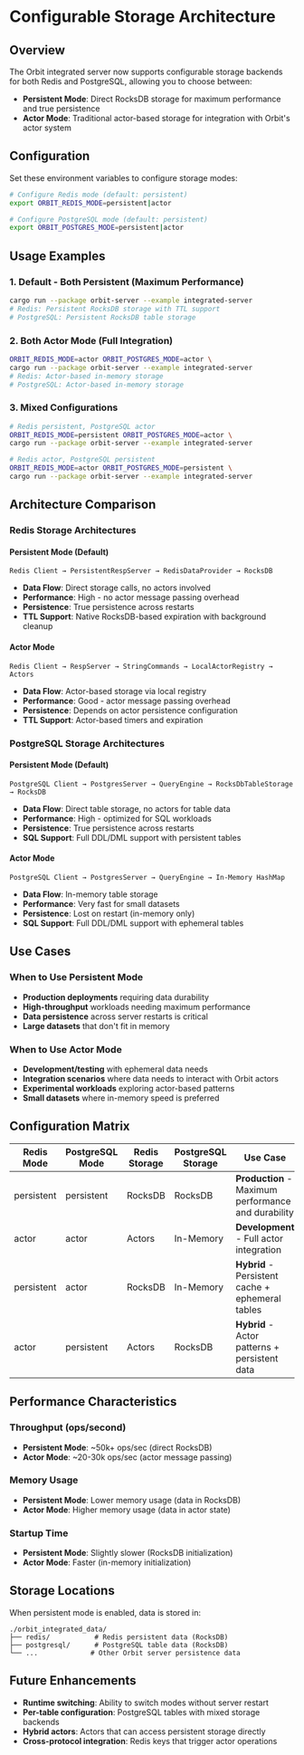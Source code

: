 # Configurable Storage Architecture 

## Overview

The Orbit integrated server now supports configurable storage backends for both Redis and PostgreSQL, allowing you to choose between:

- **Persistent Mode**: Direct RocksDB storage for maximum performance and true persistence
- **Actor Mode**: Traditional actor-based storage for integration with Orbit's actor system

## Configuration

Set these environment variables to configure storage modes:

```bash
# Configure Redis mode (default: persistent)
export ORBIT_REDIS_MODE=persistent|actor

# Configure PostgreSQL mode (default: persistent) 
export ORBIT_POSTGRES_MODE=persistent|actor
```

## Usage Examples

### 1. Default - Both Persistent (Maximum Performance)
```bash
cargo run --package orbit-server --example integrated-server
# Redis: Persistent RocksDB storage with TTL support
# PostgreSQL: Persistent RocksDB table storage
```

### 2. Both Actor Mode (Full Integration)
```bash
ORBIT_REDIS_MODE=actor ORBIT_POSTGRES_MODE=actor \
cargo run --package orbit-server --example integrated-server
# Redis: Actor-based in-memory storage 
# PostgreSQL: Actor-based in-memory storage
```

### 3. Mixed Configurations
```bash
# Redis persistent, PostgreSQL actor
ORBIT_REDIS_MODE=persistent ORBIT_POSTGRES_MODE=actor \
cargo run --package orbit-server --example integrated-server

# Redis actor, PostgreSQL persistent  
ORBIT_REDIS_MODE=actor ORBIT_POSTGRES_MODE=persistent \
cargo run --package orbit-server --example integrated-server
```

## Architecture Comparison

### Redis Storage Architectures

#### Persistent Mode (Default)
```
Redis Client → PersistentRespServer → RedisDataProvider → RocksDB
```
- **Data Flow**: Direct storage calls, no actors involved
- **Performance**: High - no actor message passing overhead
- **Persistence**: True persistence across restarts
- **TTL Support**: Native RocksDB-based expiration with background cleanup

#### Actor Mode  
```
Redis Client → RespServer → StringCommands → LocalActorRegistry → Actors
```
- **Data Flow**: Actor-based storage via local registry
- **Performance**: Good - actor message passing overhead
- **Persistence**: Depends on actor persistence configuration
- **TTL Support**: Actor-based timers and expiration

### PostgreSQL Storage Architectures

#### Persistent Mode (Default)
```
PostgreSQL Client → PostgresServer → QueryEngine → RocksDbTableStorage → RocksDB
```
- **Data Flow**: Direct table storage, no actors for table data
- **Performance**: High - optimized for SQL workloads
- **Persistence**: True persistence across restarts
- **SQL Support**: Full DDL/DML support with persistent tables

#### Actor Mode
```
PostgreSQL Client → PostgresServer → QueryEngine → In-Memory HashMap
```
- **Data Flow**: In-memory table storage
- **Performance**: Very fast for small datasets
- **Persistence**: Lost on restart (in-memory only)
- **SQL Support**: Full DDL/DML support with ephemeral tables

## Use Cases

### When to Use Persistent Mode
- **Production deployments** requiring data durability
- **High-throughput** workloads needing maximum performance  
- **Data persistence** across server restarts is critical
- **Large datasets** that don't fit in memory

### When to Use Actor Mode
- **Development/testing** with ephemeral data needs
- **Integration scenarios** where data needs to interact with Orbit actors
- **Experimental workloads** exploring actor-based patterns
- **Small datasets** where in-memory speed is preferred

## Configuration Matrix

| Redis Mode | PostgreSQL Mode | Redis Storage | PostgreSQL Storage | Use Case |
|------------|-----------------|---------------|-------------------|----------|
| persistent | persistent | RocksDB | RocksDB | **Production** - Maximum performance and durability |
| actor | actor | Actors | In-Memory | **Development** - Full actor integration |
| persistent | actor | RocksDB | In-Memory | **Hybrid** - Persistent cache + ephemeral tables |
| actor | persistent | Actors | RocksDB | **Hybrid** - Actor patterns + persistent data |

## Performance Characteristics

### Throughput (ops/second)
- **Persistent Mode**: ~50k+ ops/sec (direct RocksDB)
- **Actor Mode**: ~20-30k ops/sec (actor message passing)

### Memory Usage
- **Persistent Mode**: Lower memory usage (data in RocksDB)
- **Actor Mode**: Higher memory usage (data in actor state)

### Startup Time
- **Persistent Mode**: Slightly slower (RocksDB initialization)
- **Actor Mode**: Faster (in-memory initialization)

## Storage Locations

When persistent mode is enabled, data is stored in:

```
./orbit_integrated_data/
├── redis/           # Redis persistent data (RocksDB)
├── postgresql/      # PostgreSQL table data (RocksDB) 
└── ...             # Other Orbit server persistence data
```

## Future Enhancements

- **Runtime switching**: Ability to switch modes without server restart
- **Per-table configuration**: PostgreSQL tables with mixed storage backends
- **Hybrid actors**: Actors that can access persistent storage directly
- **Cross-protocol integration**: Redis keys that trigger actor operations